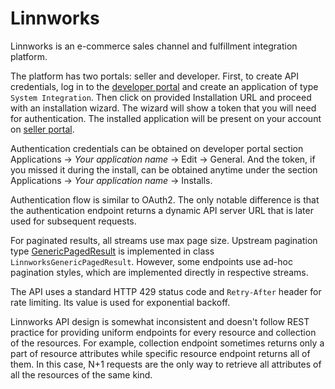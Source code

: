 # Linnworks

Linnworks is an e-commerce sales channel and fulfillment integration platform.

The platform has two portals: seller and developer. First, to create API credentials, log in to the [developer portal](https://developer.linnworks.com) and create an application of type `System Integration`. Then click on provided Installation URL and proceed with an installation wizard. The wizard will show a token that you will need for authentication. The installed application will be present on your account on [seller portal](https://login.linnworks.net/).

Authentication credentials can be obtained on developer portal section Applications -> _Your application name_ -> Edit -> General. And the token, if you missed it during the install, can be obtained anytime under the section Applications -> _Your application name_ -> Installs.

Authentication flow is similar to OAuth2. The only notable difference is that the authentication endpoint returns a dynamic API server URL that is later used for subsequent requests.

For paginated results, all streams use max page size. Upstream pagination type [GenericPagedResult](https://apps.linnworks.net/Api/Class/linnworks-spa-commondata-Generic-GenericPagedResult) is implemented in class `LinnworksGenericPagedResult`. However, some endpoints use ad-hoc pagination styles, which are implemented directly in respective streams.

The API uses a standard HTTP 429 status code and `Retry-After` header for rate limiting. Its value is used for exponential backoff.

Linnworks API design is somewhat inconsistent and doesn't follow REST practice for providing uniform endpoints for every resource and collection of the resources. For example, collection endpoint sometimes returns only a part of resource attributes while specific resource endpoint returns all of them. In this case, N+1 requests are the only way to retrieve all attributes of all the resources of the same kind.
